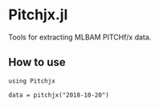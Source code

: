 # Pitchjx.jl

Tools for extracting MLBAM PITCHf/x data.


## How to use

```
using Pitchjx

data = pitchjx("2018-10-20")
```